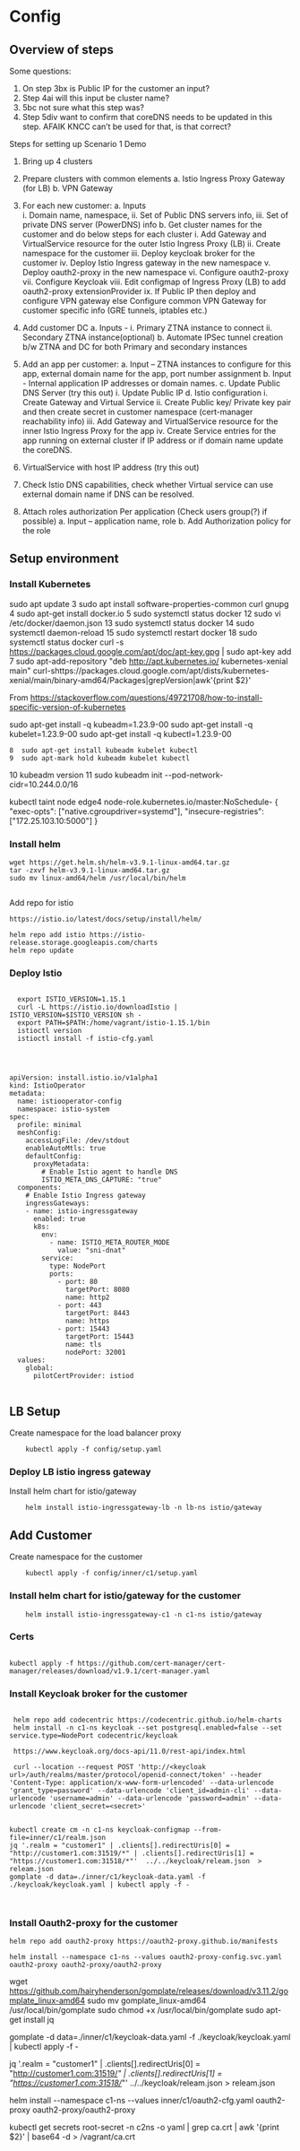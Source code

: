 # Config

## Overview of steps

Some questions:
1)	On step 3bx is Public IP for the customer an input?
2)	Step 4ai will this input be cluster name?
3)	5bc not sure what this step was?
4)	Step 5div want to confirm that coreDNS needs to be updated in this step. AFAIK KNCC can’t be used for that, is that correct?

Steps for setting up Scenario 1 Demo
1.	Bring up 4 clusters
2.	Prepare clusters with common elements
    a.	Istio Ingress Proxy Gateway (for LB)
    b.	VPN Gateway
3.	For each new customer:
a.	Inputs  
    i.	Domain name, namespace, 
    ii.	Set of Public DNS servers info, 
    iii.	Set of private DNS server (PowerDNS) info
b.	Get cluster names for the customer and do below steps for each cluster
    i.	Add Gateway and VirtualService resource for the outer Istio Ingress Proxy (LB)
    ii.	Create namespace for the customer
    iii. Deploy keycloak broker for the customer
    iv.	Deploy Istio Ingress gateway in the new namespace
    v.	Deploy oauth2-proxy in the new namespace
    vi.	Configure oauth2-proxy
    vii. Configure Keycloak
    viii.	Edit configmap of Ingress Proxy (LB) to add oauth2-proxy extensionProvider
    ix.	If Public IP then deploy and configure VPN gateway else Configure common VPN Gateway for customer specific info (GRE tunnels, iptables etc.)

4.	Add customer DC
    a.	Inputs - 
        i.	Primary ZTNA instance to connect 
        ii.	Secondary ZTNA instance(optional)
    b.	Automate IPSec tunnel creation b/w ZTNA and DC for both Primary and secondary instances
5.	Add an app per customer:
    a.	Input – ZTNA instances to configure for this app, external domain name for the app, port number assignment
    b.	Input - Internal application IP addresses or domain names.
    c.	Update Public DNS Server (try this out)
i.	Update Public IP
d.	Istio configuration 
    i.	Create Gateway and Virtual Service 
    ii.	Create Public key/ Private key pair and then create secret in customer namespace (cert-manager reachability info)
    iii.	Add Gateway and VirtualService resource for the inner Istio Ingress Proxy for the app
    iv.	Create Service entries for the app running on external cluster if IP address or if domain name update the coreDNS.
1.	VirtualService with host IP address (try this out)
2.	Check Istio DNS capabilities, check whether Virtual service can use external domain name if DNS can be resolved.
6.	Attach roles authorization Per application (Check users group(?) if possible)
a.	Input – application name, role
b.	Add Authorization policy for the role



## Setup environment

### Install Kubernetes

sudo apt update
    3  sudo apt install software-properties-common curl gnupg
    4  sudo apt-get install docker.io
    5  sudo systemctl status docker
     12  sudo vi /etc/docker/daemon.json
   13  sudo systemctl status docker
   14  sudo systemctl daemon-reload
	   15  sudo systemctl restart docker
   18  sudo systemctl status docker
curl -s https://packages.cloud.google.com/apt/doc/apt-key.gpg | sudo apt-key add
    7  sudo apt-add-repository "deb http://apt.kubernetes.io/ kubernetes-xenial main"
curl-shttps://packages.cloud.google.com/apt/dists/kubernetes-xenial/main/binary-amd64/Packages|grepVersion|awk'{print $2}'

From <https://stackoverflow.com/questions/49721708/how-to-install-specific-version-of-kubernetes> 

sudo apt-get install -q kubeadm=1.23.9-00
sudo apt-get install -q kubelet=1.23.9-00
sudo apt-get install -q kubectl=1.23.9-00

    8  sudo apt-get install kubeadm kubelet kubectl
    9  sudo apt-mark hold kubeadm kubelet kubectl
   10  kubeadm version
   11  sudo kubeadm init --pod-network-cidr=10.244.0.0/16

kubectl taint node edge4 node-role.kubernetes.io/master:NoSchedule-
{ "exec-opts": ["native.cgroupdriver=systemd"],
  "insecure-registries": ["172.25.103.10:5000"]
}


### Install helm

```
wget https://get.helm.sh/helm-v3.9.1-linux-amd64.tar.gz
tar -zxvf helm-v3.9.1-linux-amd64.tar.gz
sudo mv linux-amd64/helm /usr/local/bin/helm
  
```
Add repo for istio

```
https://istio.io/latest/docs/setup/install/helm/

helm repo add istio https://istio-release.storage.googleapis.com/charts
helm repo update

```

### Deploy Istio

```

  export ISTIO_VERSION=1.15.1
  curl -L https://istio.io/downloadIstio | ISTIO_VERSION=$ISTIO_VERSION sh -
  export PATH=$PATH:/home/vagrant/istio-1.15.1/bin
  istioctl version
  istioctl install -f istio-cfg.yaml



```



```

apiVersion: install.istio.io/v1alpha1
kind: IstioOperator
metadata:
  name: istiooperator-config
  namespace: istio-system
spec:
  profile: minimal
  meshConfig:
    accessLogFile: /dev/stdout
    enableAutoMtls: true
    defaultConfig:
      proxyMetadata:
        # Enable Istio agent to handle DNS
        ISTIO_META_DNS_CAPTURE: "true"
  components:
    # Enable Istio Ingress gateway
    ingressGateways:
    - name: istio-ingressgateway
      enabled: true
      k8s:
        env:
          - name: ISTIO_META_ROUTER_MODE
            value: "sni-dnat"
        service:
          type: NodePort
          ports:
            - port: 80
              targetPort: 8080
              name: http2
            - port: 443
              targetPort: 8443
              name: https
            - port: 15443
              targetPort: 15443
              name: tls
              nodePort: 32001
  values:
    global:
      pilotCertProvider: istiod


```

## LB Setup

Create namespace for the load balancer proxy

```
    kubectl apply -f config/setup.yaml

```


### Deploy LB istio ingress gateway


Install helm chart for istio/gateway

```
    helm install istio-ingressgateway-lb -n lb-ns istio/gateway

```

## Add Customer

Create namespace for the customer

```
    kubectl apply -f config/inner/c1/setup.yaml

```


### Install helm chart for istio/gateway for the customer

```
    helm install istio-ingressgateway-c1 -n c1-ns istio/gateway

```

### Certs

```

kubectl apply -f https://github.com/cert-manager/cert-manager/releases/download/v1.9.1/cert-manager.yaml
```


### Install Keycloak broker for the customer

```

 helm repo add codecentric https://codecentric.github.io/helm-charts
 helm install -n c1-ns keycloak --set postgresql.enabled=false --set service.type=NodePort codecentric/keycloak

 https://www.keycloak.org/docs-api/11.0/rest-api/index.html

 curl --location --request POST 'http://<keycloak url>/auth/realms/master/protocol/openid-connect/token' --header 'Content-Type: application/x-www-form-urlencoded' --data-urlencode 'grant_type=password' --data-urlencode 'client_id=admin-cli' --data-urlencode 'username=admin' --data-urlencode 'password=admin' --data-urlencode 'client_secret=<secret>'


kubectl create cm -n c1-ns keycloak-configmap --from-file=inner/c1/realm.json
jq '.realm = "customer1" | .clients[].redirectUris[0] = "http://customer1.com:31519/*" | .clients[].redirectUris[1] = "https://customer1.com:31518/*"'  ../../keycloak/releam.json  > releam.json
gomplate -d data=./inner/c1/keycloak-data.yaml -f ./keycloak/keycloak.yaml | kubectl apply -f -

 
```


### Install Oauth2-proxy for the customer

```
helm repo add oauth2-proxy https://oauth2-proxy.github.io/manifests

helm install --namespace c1-ns --values oauth2-proxy-config.svc.yaml oauth2-proxy oauth2-proxy/oauth2-proxy

```

 wget https://github.com/hairyhenderson/gomplate/releases/download/v3.11.2/gomplate_linux-amd64
  sudo mv gomplate_linux-amd64 /usr/local/bin/gomplate
  sudo chmod +x /usr/local/bin/gomplate
  sudo apt-get install jq


gomplate -d data=./inner/c1/keycloak-data.yaml -f ./keycloak/keycloak.yaml | kubectl apply -f -

 jq '.realm = "customer1" | .clients[].redirectUris[0] = "http://customer1.com:31519/*" | .clients[].redirectUris[1] = "https://customer1.com:31518/*"'  ../../keycloak/releam.json  > releam.json


 helm install --namespace c1-ns --values inner/c1/oauth2-cfg.yaml oauth2-proxy oauth2-proxy/oauth2-proxy

kubectl  get secrets root-secret -n c2ns -o yaml | grep ca.crt | awk '{print $2}' | base64 -d > /vagrant/ca.crt